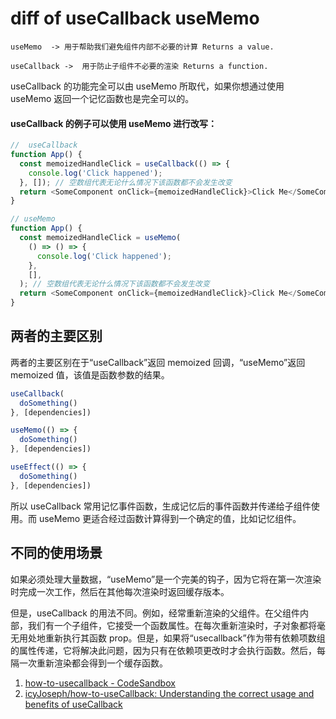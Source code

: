 # diff of useCallback useMemo

```
useMemo  -> 用于帮助我们避免组件内部不必要的计算 Returns a value.

useCallback ->  用于防止子组件不必要的渲染 Returns a function.
```

useCallback 的功能完全可以由 useMemo 所取代，如果你想通过使用 useMemo 返回一个记忆函数也是完全可以的。

#### useCallback 的例子可以使用 useMemo 进行改写：

```javascript
//  useCallback
function App() {
  const memoizedHandleClick = useCallback(() => {
    console.log('Click happened');
  }, []); // 空数组代表无论什么情况下该函数都不会发生改变
  return <SomeComponent onClick={memoizedHandleClick}>Click Me</SomeComponent>;
}
```

```javascript
// useMemo
function App() {
  const memoizedHandleClick = useMemo(
    () => () => {
      console.log('Click happened');
    },
    [],
  ); // 空数组代表无论什么情况下该函数都不会发生改变
  return <SomeComponent onClick={memoizedHandleClick}>Click Me</SomeComponent>;
}
```

## 两者的主要区别

两者的主要区别在于“useCallback”返回 memoized 回调，“useMemo”返回 memoized 值，该值是函数参数的结果。

```javascript
useCallback(
  doSomething()
}, [dependencies])

useMemo(() => {
  doSomething()
}, [dependencies])

useEffect(() => {
  doSomething()
}, [dependencies])
```

所以 useCallback 常用记忆事件函数，生成记忆后的事件函数并传递给子组件使用。而 useMemo 更适合经过函数计算得到一个确定的值，比如记忆组件。

## 不同的使用场景

如果必须处理大量数据，“useMemo”是一个完美的钩子，因为它将在第一次渲染时完成一次工作，然后在其他每次渲染时返回缓存版本。

但是，useCallback 的用法不同。例如，经常重新渲染的父组件。在父组件内部，我们有一个子组件，它接受一个函数属性。在每次重新渲染时，子对象都将毫无用处地重新执行其函数 prop。但是，如果将“usecallback”作为带有依赖项数组的属性传递，它将解决此问题，因为只有在依赖项更改时才会执行函数。然后，每隔一次重新渲染都会得到一个缓存函数。

1. [how-to-usecallback - CodeSandbox](https://codesandbox.io/s/github/icyJoseph/how-to-useCallback)
2. [icyJoseph/how-to-useCallback: Understanding the correct usage and benefits of useCallback](https://github.com/icyJoseph/how-to-useCallback)
